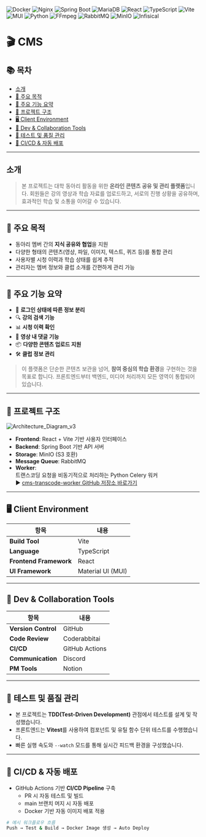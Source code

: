 ![Docker](https://img.shields.io/badge/Container-Docker-blue?logo=docker)
![Nginx](https://img.shields.io/badge/WebServer-Nginx-green?logo=nginx)
![Spring Boot](https://img.shields.io/badge/Backend-SpringBoot%20(Java%2017)-6DB33F?logo=springboot)
![MariaDB](https://img.shields.io/badge/Database-MariaDB-003545?logo=mariadb)
![React](https://img.shields.io/badge/Frontend-React-61DAFB?logo=react)
![TypeScript](https://img.shields.io/badge/Language-TypeScript-3178C6?logo=typescript)
![Vite](https://img.shields.io/badge/Build-Vite-646CFF?logo=vite)
![MUI](https://img.shields.io/badge/UI-MUI-007FFF?logo=mui)
![Python](https://img.shields.io/badge/Worker-Python%203.12-yellow?logo=python)
![FFmpeg](https://img.shields.io/badge/Transcoder-FFmpeg-black?logo=ffmpeg)
![RabbitMQ](https://img.shields.io/badge/Queue-RabbitMQ-FF6600?logo=rabbitmq)
![MinIO](https://img.shields.io/badge/Storage-MinIO-red?logo=minio)
![Infisical](https://img.shields.io/badge/Secrets-Infisical-2B90B6)

# 🎬 CMS

## 📚 목차

- [소개](#소개)
- [🎯 주요 목적](#-주요-목적)
- [🔑 주요 기능 요약](#-주요-기능-요약)
- [📂 프로젝트 구조](#-프로젝트-구조)
- [🖥️ Client Environment](#️-client-environment)
- [🤝 Dev & Collaboration Tools](#-dev--collaboration-tools)
- [🧪 테스트 및 품질 관리](#-테스트-및-품질-관리)
- [🔄 CI/CD & 자동 배포](#-cicd--자동-배포)

---

## 소개

> 본 프로젝트는 대학 동아리 활동을 위한 **온라인 콘텐츠 공유 및 관리 플랫폼**입니다. 회원들은 강의 영상과 학습 자료를 업로드하고, 서로의 진행 상황을 공유하며, 효과적인 학습 및 소통을 이어갈 수 있습니다.

---

## 🎯 주요 목적

- 동아리 멤버 간의 **지식 공유와 협업**을 지원
- 다양한 형태의 콘텐츠(영상, 파일, 이미지, 텍스트, 퀴즈 등)를 통합 관리
- 사용자별 시청 이력과 학습 상태를 쉽게 추적
- 관리자는 멤버 정보와 클럽 소개를 간편하게 관리 가능

---

## 🔑 주요 기능 요약

- 🔐 **로그인 상태에 따른 정보 분리**  
- 🔍 **강의 검색 기능**  
- 📊 **시청 이력 확인**  
- 💬 **영상 내 댓글 기능**  
- 📦 **다양한 콘텐츠 업로드 지원**  
- 🛠 **클럽 정보 관리**

> 이 플랫폼은 단순한 콘텐츠 보관을 넘어, **참여 중심의 학습 환경**을 구현하는 것을 목표로 합니다. 프론트엔드부터 백엔드, 미디어 처리까지 모든 영역이 통합되어 있습니다.

---

## 📂 프로젝트 구조

![Architecture_Diagram_v3](https://github.com/user-attachments/assets/76eb492d-4023-4b0f-949f-12e35657246c)

- **Frontend**: React + Vite 기반 사용자 인터페이스
- **Backend**: Spring Boot 기반 API 서버
- **Storage**: MinIO (S3 호환)
- **Message Queue**: RabbitMQ
- **Worker**:  
  트랜스코딩 요청을 비동기적으로 처리하는 Python Celery 워커  
  ▶ [cms-transcode-worker GitHub 저장소 바로가기](https://github.com/handong-app/cms-transcode-worker)


---

## 🖥️ Client Environment

| 항목              | 내용             |
|-------------------|------------------|
| **Build Tool**     | Vite             |
| **Language**        | TypeScript       |
| **Frontend Framework** | React         |
| **UI Framework**     | Material UI (MUI) |

---

## 🤝 Dev & Collaboration Tools

| 항목              | 내용               |
|-------------------|--------------------|
| **Version Control** | GitHub             |
| **Code Review**     | Coderabbitai       |
| **CI/CD**           | GitHub Actions     |
| **Communication**   | Discord            |
| **PM Tools**        | Notion             |

---

## 🧪 테스트 및 품질 관리

- 본 프로젝트는 **TDD(Test-Driven Development)** 관점에서 테스트를 설계 및 작성했습니다.
- 프론트엔드는 **Vitest**를 사용하여 컴포넌트 및 유틸 함수 단위 테스트를 수행했습니다.
- 빠른 실행 속도와 `--watch` 모드를 통해 실시간 피드백 환경을 구성했습니다.

---

## 🔄 CI/CD & 자동 배포

- GitHub Actions 기반 **CI/CD Pipeline** 구축
  - PR 시 자동 테스트 및 빌드
  - main 브랜치 머지 시 자동 배포
  - Docker 기반 자동 이미지 배포 적용

```bash
# 예시 워크플로우 흐름
Push → Test & Build → Docker Image 생성 → Auto Deploy
